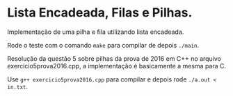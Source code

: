 # Lista Encadeada, Filas e Pilhas.

Implementação de uma pilha e fila utilizando lista encadeada.

Rode o teste com o comando `make` para compilar de depois `./main`.

Resolução da questão 5 sobre pilhas da prova de 2016 em C++ no arquivo exercicio5prova2016.cpp, a implementação é basicamente a mesma para C.

Use `g++ exercicio5prova2016.cpp` para compilar e depois rode `./a.out < in.txt`.
